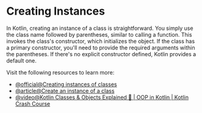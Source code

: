 # Creating Instances

In Kotlin, creating an instance of a class is straightforward. You simply use the class name followed by parentheses, similar to calling a function. This invokes the class's constructor, which initializes the object. If the class has a primary constructor, you'll need to provide the required arguments within the parentheses. If there's no explicit constructor defined, Kotlin provides a default one.

Visit the following resources to learn more:

- [@official@Creating instances of classes](https://kotlinlang.org/docs/classes.html#creating-instances-of-classes)
- [@article@Create an instance of a class](https://developer.android.com/codelabs/basic-android-kotlin-compose-classes-and-objects#2)
- [@video@Kotlin Classes & Objects Explained 🚀 | OOP in Kotlin | Kotlin Crash Course](https://www.youtube.com/watch?v=1WF2Q_UJgps)